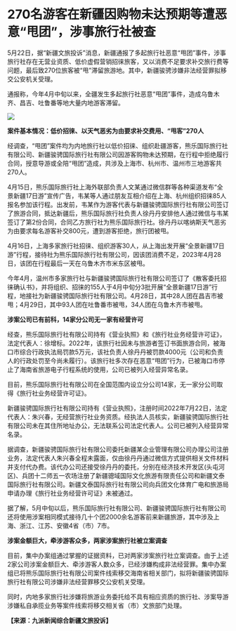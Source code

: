 # 270名游客在新疆因购物未达预期等遭恶意“甩团”，涉事旅行社被查

5月22日，据“新疆文旅投诉”消息，新疆通报了多起旅行社恶意“甩团”事件，涉事旅行社存在无营业资质、低价虚假营销招徕旅客，又以消费不足要求补交旅行费等问题，最后致270位旅客被“甩”滞留旅游地。其中，新疆骏骋涉嫌非法经营罪拟移交公安机关受理。

通报称，今年4月中旬以来，全疆发生多起旅行社恶意“甩团”事件，造成乌鲁木齐、昌吉、吐鲁番等地大量内地游客滞留。

![](https://inews.gtimg.com/om_bt/OkcKdJCLDjCaup9kXDNxY5HTG6EPAf9NND2gKZDGlGUJAAA/1000)

**案件基本情况：低价招徕、以天气恶劣为由要求补交费用、“甩客”270人**

经调查，“甩团”案件均为内地旅行社以低价招徕、组织赴疆游客，熊乐国际旅行社有限公司、新疆骏骋国际旅行社有限公司因游客购物未达预期，在行程中拒绝履行合同，授意导游或全陪“甩团”造成，共涉及上海市、杭州市、温州市三地游客共270人。

4月15日，熊乐国际旅行社上海外联部负责人文某通过微信群等各种渠道发布“全景新疆17日游”宣传广告，韦某等人通过朋友互相介绍在上海、杭州组织招徕85人报名参加该行程。出发前，韦某作为游客代表与新疆骏骋国际旅行社有限公司签订了旅游合同，抵达新疆后，熊乐国际旅行社负责人徐丹丹安排他人通过微信与韦某签订了第2份合同，合同乙方旅行社为熊乐国际旅行社。徐丹丹以喀纳斯天气恶劣为由要求每名游客补交800元，遭到游客拒绝，旅行团被甩。

4月16日，上海多家旅行社招徕、组织游客30人，从上海出发开展“全景新疆17日游”行程，接待社为熊乐国际旅行社有限公司，因该团消费不足，2023年4月28日，该团在行程最后一天在乌鲁木齐市米东区被甩。

今年4月，温州市多家旅行社与新疆骏骋国际旅行社有限公司签订了《散客委托招徕确认书》，并将组织、招徕的155人于4月中旬分3批开展“全景新疆17日游”行程，地接社为新疆骏骋国际旅行社有限公司。4月28日，其中28人团在昌吉市被甩；4月29日，其中93人团在吐鲁番市被甩，34人团在乌鲁木齐市被甩。

**涉案公司已有前科，14家分公司无一家有经营许可**

经查，熊乐国际旅行社有限公司持有《营业执照》和《旅行社业务经营许可证》，法定代表人：徐增标。2022年，该旅行社因未与旅游者签订书面旅游合同，被海口市综合行政执法局罚款5万元，该社负责人徐丹丹被罚款4000元（公司和负责人的行政处罚至今尚未履行）。该旅行社多次存在恶意“甩团”行为，已被海口市停止了海南省旅游电子行程系统的使用，公司已被列入经营异常名录。

目前，熊乐国际旅行社有限公司在全国范围内设立分公司14家，无一家分公司取得《旅行社业务经营许可证》。

新疆骏骋国际旅行社有限公司持有《营业执照》，注册时间2022年7月22日，法定代表人：朱兴春，无经营旅行社业务资质。经执法人员核实，新疆骏骋国际旅行社有限公司未在其住所地址办公，无法联系公司法定代表人。公司已被列入经营异常名录。

据调查，新疆骏骋国际旅行社有限公司委托新疆某企业管理有限公司办理公司注册业务，法定代表人朱兴春全程未露面，仅由徐丹丹通过微信方式提供相关文件材料并支付代办费。该代办公司还接受徐丹丹的委托，分别在经济技术开发区(头屯河区)、兵团十二师五一农场注册了新疆骢域国际文化旅游有限责任公司和新疆文泰国际旅行社有限公司。新疆文泰国际旅行社有限公司向兵团文化体育广电和旅游局申请办理《旅行社业务经营许可证》未被通过。

据了解，5月中旬以后，熊乐国际旅行社有限公司、新疆骏骋国际旅行社有限公司还将使用涉案相同模式接待几十个团2000余名游客前来新疆旅游，其中涉及上海、浙江、江苏、安徽4省（市）7市。

**涉案金额巨大，牵涉游客众多，两家涉案旅行社被立案调查**

目前，集中办案组通过掌握的证据资料，已对两家涉案旅行社立案调查。由于上述2家公司涉案金额巨大、牵涉游客人数众多，已经涉嫌构成非法经营罪。集中办案组已将熊乐国际旅行社有限公司案件线索移交海南省相关部门，拟将新疆骏骋国际旅行社有限公司涉嫌非法经营罪移交公安机关受理。

同时，内地多家旅行社涉嫌将旅游业务委托给不具有相应资质的旅行社、涉案导游涉嫌私自承揽业务等案件线索将移交相关省（市）文旅部门处理。

**【来源：九派新闻综合新疆文旅投诉】**

